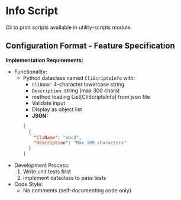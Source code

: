 # Info Script

Cli to print scripts available in utility-scripts module.

## Configuration Format - Feature Specification

**Implementation Requirements:**

- Functionality:
  - Python dataclass named `CliScriptsInfo` with:
    - `CliName`: 4-character lowercase string
    - `Description`: string (max 300 chars)
    - method loading List[CliScriptsInfo] from json file
    - Validate input
    - Display as object list
    - **JSON:**
    ```json
    [
      {
        "CliName": "abcd",
        "Description": "Max 300 characters"
      }
    ]
    ```
- Development Process:
  1. Write unit tests first
  2. Implement dataclass to pass tests
- Code Style:
  - No comments (self-documenting code only)
